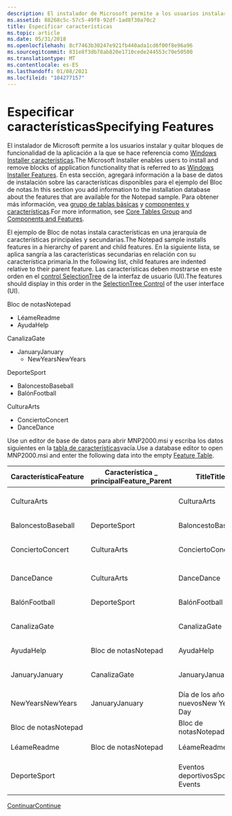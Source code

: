 ```yaml
---
description: El instalador de Microsoft permite a los usuarios instalar y quitar bloques de funcionalidad de la aplicación a la que se hace referencia como Windows Installer características.
ms.assetid: 88268c5c-57c5-49f8-92df-1ad8f30a70c2
title: Especificar características
ms.topic: article
ms.date: 05/31/2018
ms.openlocfilehash: 8cf7463b30247e921fb440ada1cd6f00f8e96a96
ms.sourcegitcommit: 831e8f3db78ab820e1710cede244553c70e50500
ms.translationtype: MT
ms.contentlocale: es-ES
ms.lasthandoff: 01/08/2021
ms.locfileid: "104277157"
---
```

# <a name="specifying-features"></a><span data-ttu-id="dc0c6-103">Especificar características</span><span class="sxs-lookup"><span data-stu-id="dc0c6-103">Specifying Features</span></span>

<span data-ttu-id="dc0c6-104">El instalador de Microsoft permite a los usuarios instalar y quitar bloques de funcionalidad de la aplicación a la que se hace referencia como [Windows Installer características](windows-installer-features.md).</span><span class="sxs-lookup"><span data-stu-id="dc0c6-104">The Microsoft Installer enables users to install and remove blocks of application functionality that is referred to as [Windows Installer Features](windows-installer-features.md).</span></span> <span data-ttu-id="dc0c6-105">En esta sección, agregará información a la base de datos de instalación sobre las características disponibles para el ejemplo del Bloc de notas.</span><span class="sxs-lookup"><span data-stu-id="dc0c6-105">In this section you add information to the installation database about the features that are available for the Notepad sample.</span></span> <span data-ttu-id="dc0c6-106">Para obtener más información, vea [grupo de tablas básicas](core-tables-group.md) y [componentes y características](components-and-features.md).</span><span class="sxs-lookup"><span data-stu-id="dc0c6-106">For more information, see [Core Tables Group](core-tables-group.md) and [Components and Features](components-and-features.md).</span></span>

<span data-ttu-id="dc0c6-107">El ejemplo de Bloc de notas instala características en una jerarquía de características principales y secundarias.</span><span class="sxs-lookup"><span data-stu-id="dc0c6-107">The Notepad sample installs features in a hierarchy of parent and child features.</span></span> <span data-ttu-id="dc0c6-108">En la siguiente lista, se aplica sangría a las características secundarias en relación con su característica primaria.</span><span class="sxs-lookup"><span data-stu-id="dc0c6-108">In the following list, child features are indented relative to their parent feature.</span></span> <span data-ttu-id="dc0c6-109">Las características deben mostrarse en este orden en el [control SelectionTree](selectiontree-control.md) de la interfaz de usuario (UI).</span><span class="sxs-lookup"><span data-stu-id="dc0c6-109">The features should display in this order in the [SelectionTree Control](selectiontree-control.md) of the user interface (UI).</span></span>

<span data-ttu-id="dc0c6-110">Bloc de notas</span><span class="sxs-lookup"><span data-stu-id="dc0c6-110">Notepad</span></span>

-   <span data-ttu-id="dc0c6-111">Léame</span><span class="sxs-lookup"><span data-stu-id="dc0c6-111">Readme</span></span>
-   <span data-ttu-id="dc0c6-112">Ayuda</span><span class="sxs-lookup"><span data-stu-id="dc0c6-112">Help</span></span>

<span data-ttu-id="dc0c6-113">Canaliza</span><span class="sxs-lookup"><span data-stu-id="dc0c6-113">Gate</span></span>

-   <span data-ttu-id="dc0c6-114">January</span><span class="sxs-lookup"><span data-stu-id="dc0c6-114">January</span></span>
    -   <span data-ttu-id="dc0c6-115">NewYears</span><span class="sxs-lookup"><span data-stu-id="dc0c6-115">NewYears</span></span>

<span data-ttu-id="dc0c6-116">Deporte</span><span class="sxs-lookup"><span data-stu-id="dc0c6-116">Sport</span></span>

-   <span data-ttu-id="dc0c6-117">Baloncesto</span><span class="sxs-lookup"><span data-stu-id="dc0c6-117">Baseball</span></span>
-   <span data-ttu-id="dc0c6-118">Balón</span><span class="sxs-lookup"><span data-stu-id="dc0c6-118">Football</span></span>

<span data-ttu-id="dc0c6-119">Cultura</span><span class="sxs-lookup"><span data-stu-id="dc0c6-119">Arts</span></span>

-   <span data-ttu-id="dc0c6-120">Concierto</span><span class="sxs-lookup"><span data-stu-id="dc0c6-120">Concert</span></span>
-   <span data-ttu-id="dc0c6-121">Dance</span><span class="sxs-lookup"><span data-stu-id="dc0c6-121">Dance</span></span>

<span data-ttu-id="dc0c6-122">Use un editor de base de datos para abrir MNP2000.msi y escriba los datos siguientes en la [tabla de características](feature-table.md)vacía.</span><span class="sxs-lookup"><span data-stu-id="dc0c6-122">Use a database editor to open MNP2000.msi and enter the following data into the empty [Feature Table](feature-table.md).</span></span>



| <span data-ttu-id="dc0c6-123">Característica</span><span class="sxs-lookup"><span data-stu-id="dc0c6-123">Feature</span></span>  | <span data-ttu-id="dc0c6-124">Característica \_ principal</span><span class="sxs-lookup"><span data-stu-id="dc0c6-124">Feature\_Parent</span></span> | <span data-ttu-id="dc0c6-125">Title</span><span class="sxs-lookup"><span data-stu-id="dc0c6-125">Title</span></span>         | <span data-ttu-id="dc0c6-126">Descripción</span><span class="sxs-lookup"><span data-stu-id="dc0c6-126">Description</span></span>                | <span data-ttu-id="dc0c6-127">Pantalla</span><span class="sxs-lookup"><span data-stu-id="dc0c6-127">Display</span></span> | <span data-ttu-id="dc0c6-128">Nivel</span><span class="sxs-lookup"><span data-stu-id="dc0c6-128">Level</span></span> | <span data-ttu-id="dc0c6-129">Directorio\_</span><span class="sxs-lookup"><span data-stu-id="dc0c6-129">Directory\_</span></span> | <span data-ttu-id="dc0c6-130">Atributos</span><span class="sxs-lookup"><span data-stu-id="dc0c6-130">Attributes</span></span> |
|----------|-----------------|---------------|----------------------------|---------|-------|-------------|------------|
| <span data-ttu-id="dc0c6-131">Cultura</span><span class="sxs-lookup"><span data-stu-id="dc0c6-131">Arts</span></span>     |                 | <span data-ttu-id="dc0c6-132">Cultura</span><span class="sxs-lookup"><span data-stu-id="dc0c6-132">Arts</span></span>          | <span data-ttu-id="dc0c6-133">Arts Events en el Parque rojo.</span><span class="sxs-lookup"><span data-stu-id="dc0c6-133">Arts events at Red Park.</span></span>   | <span data-ttu-id="dc0c6-134">20</span><span class="sxs-lookup"><span data-stu-id="dc0c6-134">20</span></span>      | <span data-ttu-id="dc0c6-135">3</span><span class="sxs-lookup"><span data-stu-id="dc0c6-135">3</span></span>     | <span data-ttu-id="dc0c6-136">NOTEPADDIR</span><span class="sxs-lookup"><span data-stu-id="dc0c6-136">NOTEPADDIR</span></span>  | <span data-ttu-id="dc0c6-137">0</span><span class="sxs-lookup"><span data-stu-id="dc0c6-137">0</span></span>          |
| <span data-ttu-id="dc0c6-138">Baloncesto</span><span class="sxs-lookup"><span data-stu-id="dc0c6-138">Baseball</span></span> | <span data-ttu-id="dc0c6-139">Deporte</span><span class="sxs-lookup"><span data-stu-id="dc0c6-139">Sport</span></span>           | <span data-ttu-id="dc0c6-140">Baloncesto</span><span class="sxs-lookup"><span data-stu-id="dc0c6-140">Baseball</span></span>      | <span data-ttu-id="dc0c6-141">Juegos de béisbol</span><span class="sxs-lookup"><span data-stu-id="dc0c6-141">Baseball Games</span></span>             | <span data-ttu-id="dc0c6-142">17</span><span class="sxs-lookup"><span data-stu-id="dc0c6-142">17</span></span>      | <span data-ttu-id="dc0c6-143">3</span><span class="sxs-lookup"><span data-stu-id="dc0c6-143">3</span></span>     | <span data-ttu-id="dc0c6-144">SPORTDIR</span><span class="sxs-lookup"><span data-stu-id="dc0c6-144">SPORTDIR</span></span>    | <span data-ttu-id="dc0c6-145">32</span><span class="sxs-lookup"><span data-stu-id="dc0c6-145">32</span></span>         |
| <span data-ttu-id="dc0c6-146">Concierto</span><span class="sxs-lookup"><span data-stu-id="dc0c6-146">Concert</span></span>  | <span data-ttu-id="dc0c6-147">Cultura</span><span class="sxs-lookup"><span data-stu-id="dc0c6-147">Arts</span></span>            | <span data-ttu-id="dc0c6-148">Concierto</span><span class="sxs-lookup"><span data-stu-id="dc0c6-148">Concert</span></span>       | <span data-ttu-id="dc0c6-149">Eventos de concierto en el Parque rojo</span><span class="sxs-lookup"><span data-stu-id="dc0c6-149">Concert events at Red Park</span></span> | <span data-ttu-id="dc0c6-150">21</span><span class="sxs-lookup"><span data-stu-id="dc0c6-150">21</span></span>      | <span data-ttu-id="dc0c6-151">3</span><span class="sxs-lookup"><span data-stu-id="dc0c6-151">3</span></span>     | <span data-ttu-id="dc0c6-152">ARTSDIR</span><span class="sxs-lookup"><span data-stu-id="dc0c6-152">ARTSDIR</span></span>     | <span data-ttu-id="dc0c6-153">2</span><span class="sxs-lookup"><span data-stu-id="dc0c6-153">2</span></span>          |
| <span data-ttu-id="dc0c6-154">Dance</span><span class="sxs-lookup"><span data-stu-id="dc0c6-154">Dance</span></span>    | <span data-ttu-id="dc0c6-155">Cultura</span><span class="sxs-lookup"><span data-stu-id="dc0c6-155">Arts</span></span>            | <span data-ttu-id="dc0c6-156">Dance</span><span class="sxs-lookup"><span data-stu-id="dc0c6-156">Dance</span></span>         | <span data-ttu-id="dc0c6-157">Eventos de baile en el Parque rojo</span><span class="sxs-lookup"><span data-stu-id="dc0c6-157">Dance events at Red Park</span></span>   | <span data-ttu-id="dc0c6-158">23</span><span class="sxs-lookup"><span data-stu-id="dc0c6-158">23</span></span>      | <span data-ttu-id="dc0c6-159">3</span><span class="sxs-lookup"><span data-stu-id="dc0c6-159">3</span></span>     | <span data-ttu-id="dc0c6-160">ARTSDIR</span><span class="sxs-lookup"><span data-stu-id="dc0c6-160">ARTSDIR</span></span>     | <span data-ttu-id="dc0c6-161">2</span><span class="sxs-lookup"><span data-stu-id="dc0c6-161">2</span></span>          |
| <span data-ttu-id="dc0c6-162">Balón</span><span class="sxs-lookup"><span data-stu-id="dc0c6-162">Football</span></span> | <span data-ttu-id="dc0c6-163">Deporte</span><span class="sxs-lookup"><span data-stu-id="dc0c6-163">Sport</span></span>           | <span data-ttu-id="dc0c6-164">Balón</span><span class="sxs-lookup"><span data-stu-id="dc0c6-164">Football</span></span>      | <span data-ttu-id="dc0c6-165">Juegos de fútbol</span><span class="sxs-lookup"><span data-stu-id="dc0c6-165">Football Games</span></span>             | <span data-ttu-id="dc0c6-166">19</span><span class="sxs-lookup"><span data-stu-id="dc0c6-166">19</span></span>      | <span data-ttu-id="dc0c6-167">3</span><span class="sxs-lookup"><span data-stu-id="dc0c6-167">3</span></span>     | <span data-ttu-id="dc0c6-168">SPORTDIR</span><span class="sxs-lookup"><span data-stu-id="dc0c6-168">SPORTDIR</span></span>    | <span data-ttu-id="dc0c6-169">2</span><span class="sxs-lookup"><span data-stu-id="dc0c6-169">2</span></span>          |
| <span data-ttu-id="dc0c6-170">Canaliza</span><span class="sxs-lookup"><span data-stu-id="dc0c6-170">Gate</span></span>     |                 | <span data-ttu-id="dc0c6-171">Canaliza</span><span class="sxs-lookup"><span data-stu-id="dc0c6-171">Gate</span></span>          | <span data-ttu-id="dc0c6-172">Admisiones del parque rojo</span><span class="sxs-lookup"><span data-stu-id="dc0c6-172">Red Park's Admissions</span></span>      | <span data-ttu-id="dc0c6-173">6</span><span class="sxs-lookup"><span data-stu-id="dc0c6-173">6</span></span>       | <span data-ttu-id="dc0c6-174">3</span><span class="sxs-lookup"><span data-stu-id="dc0c6-174">3</span></span>     | <span data-ttu-id="dc0c6-175">NOTEPADDIR</span><span class="sxs-lookup"><span data-stu-id="dc0c6-175">NOTEPADDIR</span></span>  | <span data-ttu-id="dc0c6-176">0</span><span class="sxs-lookup"><span data-stu-id="dc0c6-176">0</span></span>          |
| <span data-ttu-id="dc0c6-177">Ayuda</span><span class="sxs-lookup"><span data-stu-id="dc0c6-177">Help</span></span>     | <span data-ttu-id="dc0c6-178">Bloc de notas</span><span class="sxs-lookup"><span data-stu-id="dc0c6-178">Notepad</span></span>         | <span data-ttu-id="dc0c6-179">Ayuda</span><span class="sxs-lookup"><span data-stu-id="dc0c6-179">Help</span></span>          | <span data-ttu-id="dc0c6-180">Archivo de ayuda.</span><span class="sxs-lookup"><span data-stu-id="dc0c6-180">Help file.</span></span>                 | <span data-ttu-id="dc0c6-181">5</span><span class="sxs-lookup"><span data-stu-id="dc0c6-181">5</span></span>       | <span data-ttu-id="dc0c6-182">3</span><span class="sxs-lookup"><span data-stu-id="dc0c6-182">3</span></span>     | <span data-ttu-id="dc0c6-183">NOTEPADDIR</span><span class="sxs-lookup"><span data-stu-id="dc0c6-183">NOTEPADDIR</span></span>  | <span data-ttu-id="dc0c6-184">1</span><span class="sxs-lookup"><span data-stu-id="dc0c6-184">1</span></span>          |
| <span data-ttu-id="dc0c6-185">January</span><span class="sxs-lookup"><span data-stu-id="dc0c6-185">January</span></span>  | <span data-ttu-id="dc0c6-186">Canaliza</span><span class="sxs-lookup"><span data-stu-id="dc0c6-186">Gate</span></span>            | <span data-ttu-id="dc0c6-187">January</span><span class="sxs-lookup"><span data-stu-id="dc0c6-187">January</span></span>       | <span data-ttu-id="dc0c6-188">Admisiones de enero</span><span class="sxs-lookup"><span data-stu-id="dc0c6-188">January Admissions</span></span>         | <span data-ttu-id="dc0c6-189">10</span><span class="sxs-lookup"><span data-stu-id="dc0c6-189">10</span></span>      | <span data-ttu-id="dc0c6-190">3</span><span class="sxs-lookup"><span data-stu-id="dc0c6-190">3</span></span>     | <span data-ttu-id="dc0c6-191">MONDIR</span><span class="sxs-lookup"><span data-stu-id="dc0c6-191">MONDIR</span></span>      | <span data-ttu-id="dc0c6-192">2</span><span class="sxs-lookup"><span data-stu-id="dc0c6-192">2</span></span>          |
| <span data-ttu-id="dc0c6-193">NewYears</span><span class="sxs-lookup"><span data-stu-id="dc0c6-193">NewYears</span></span> | <span data-ttu-id="dc0c6-194">January</span><span class="sxs-lookup"><span data-stu-id="dc0c6-194">January</span></span>         | <span data-ttu-id="dc0c6-195">Día de los años nuevos</span><span class="sxs-lookup"><span data-stu-id="dc0c6-195">New Years Day</span></span> | <span data-ttu-id="dc0c6-196">Nuevas Admisiones del día de los años</span><span class="sxs-lookup"><span data-stu-id="dc0c6-196">New Years Day Admissions</span></span>   | <span data-ttu-id="dc0c6-197">11</span><span class="sxs-lookup"><span data-stu-id="dc0c6-197">11</span></span>      | <span data-ttu-id="dc0c6-198">3</span><span class="sxs-lookup"><span data-stu-id="dc0c6-198">3</span></span>     | <span data-ttu-id="dc0c6-199">HOLDIR</span><span class="sxs-lookup"><span data-stu-id="dc0c6-199">HOLDIR</span></span>      | <span data-ttu-id="dc0c6-200">2</span><span class="sxs-lookup"><span data-stu-id="dc0c6-200">2</span></span>          |
| <span data-ttu-id="dc0c6-201">Bloc de notas</span><span class="sxs-lookup"><span data-stu-id="dc0c6-201">Notepad</span></span>  |                 | <span data-ttu-id="dc0c6-202">Bloc de notas</span><span class="sxs-lookup"><span data-stu-id="dc0c6-202">Notepad</span></span>       | <span data-ttu-id="dc0c6-203">Editor del Bloc de notas</span><span class="sxs-lookup"><span data-stu-id="dc0c6-203">Notepad Editor</span></span>             | <span data-ttu-id="dc0c6-204">1</span><span class="sxs-lookup"><span data-stu-id="dc0c6-204">1</span></span>       | <span data-ttu-id="dc0c6-205">3</span><span class="sxs-lookup"><span data-stu-id="dc0c6-205">3</span></span>     | <span data-ttu-id="dc0c6-206">NOTEPADDIR</span><span class="sxs-lookup"><span data-stu-id="dc0c6-206">NOTEPADDIR</span></span>  | <span data-ttu-id="dc0c6-207">0</span><span class="sxs-lookup"><span data-stu-id="dc0c6-207">0</span></span>          |
| <span data-ttu-id="dc0c6-208">Léame</span><span class="sxs-lookup"><span data-stu-id="dc0c6-208">Readme</span></span>   | <span data-ttu-id="dc0c6-209">Bloc de notas</span><span class="sxs-lookup"><span data-stu-id="dc0c6-209">Notepad</span></span>         | <span data-ttu-id="dc0c6-210">Léame</span><span class="sxs-lookup"><span data-stu-id="dc0c6-210">Readme</span></span>        | <span data-ttu-id="dc0c6-211">Archivo Léame</span><span class="sxs-lookup"><span data-stu-id="dc0c6-211">Readme File</span></span>                | <span data-ttu-id="dc0c6-212">3</span><span class="sxs-lookup"><span data-stu-id="dc0c6-212">3</span></span>       | <span data-ttu-id="dc0c6-213">3</span><span class="sxs-lookup"><span data-stu-id="dc0c6-213">3</span></span>     | <span data-ttu-id="dc0c6-214">NOTEPADDIR</span><span class="sxs-lookup"><span data-stu-id="dc0c6-214">NOTEPADDIR</span></span>  | <span data-ttu-id="dc0c6-215">0</span><span class="sxs-lookup"><span data-stu-id="dc0c6-215">0</span></span>          |
| <span data-ttu-id="dc0c6-216">Deporte</span><span class="sxs-lookup"><span data-stu-id="dc0c6-216">Sport</span></span>    |                 | <span data-ttu-id="dc0c6-217">Eventos deportivos</span><span class="sxs-lookup"><span data-stu-id="dc0c6-217">Sport Events</span></span>  | <span data-ttu-id="dc0c6-218">Acontecimientos deportivos en el Parque rojo</span><span class="sxs-lookup"><span data-stu-id="dc0c6-218">Sport Events at Red Park</span></span>   | <span data-ttu-id="dc0c6-219">14</span><span class="sxs-lookup"><span data-stu-id="dc0c6-219">14</span></span>      | <span data-ttu-id="dc0c6-220">3</span><span class="sxs-lookup"><span data-stu-id="dc0c6-220">3</span></span>     | <span data-ttu-id="dc0c6-221">NOTEPADDIR</span><span class="sxs-lookup"><span data-stu-id="dc0c6-221">NOTEPADDIR</span></span>  | <span data-ttu-id="dc0c6-222">0</span><span class="sxs-lookup"><span data-stu-id="dc0c6-222">0</span></span>          |



 

[<span data-ttu-id="dc0c6-223">Continuar</span><span class="sxs-lookup"><span data-stu-id="dc0c6-223">Continue</span></span>](specifying-feature-component-relationships.md)

 

 




